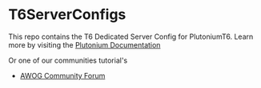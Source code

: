 # T6ServerConfigs
This repo contains the T6 Dedicated Server Config for PlutoniumT6. Learn more by visiting the [Plutonium Documentation](https://plutonium.pw/docs/server/t6/setting-up-a-server/)

Or one of our communities tutorial's
* [AWOG Community Forum](https://forum.awog.at/topic/32/)
